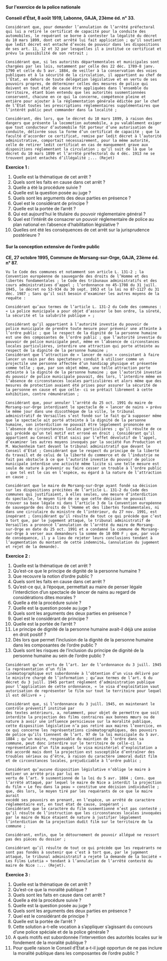 #### Sur l'exercice de la police nationale
**Conseil d’État, 8 août 1919, Labonne, GAJA, 23ème éd. n° 33.** 
```
Considérant que, pour demander l’annulation de l’arrêté préfectoral qui lui a retiré le certificat de capacité pour la conduite des automobiles, le requérant se borne à contester la légalité du décret du 10 mars 1899, dont cet arrêté lui fait application ; qu’il soutient que ledit décret est entaché d’excès de pouvoir dans les dispositions de ses art. 11, 12 et 32 par lesquelles il a institué ce certificat et prévu la possibilité de son retrait ; 

Considérant que, si les autorités départementales et municipales sont chargées par les lois, notamment par celle des 22 déc. 1789-8 janv. 1790 et celle du 5 avr. 1884, de veiller à la conservation des voies publiques et à la sécurité de la circulation, il appartient au chef de l’État, en dehors de toute délégation législative et en vertu de ses pouvoirs propres, de déterminer celles des mesures de police qui doivent en tout état de cause être appliquées dans l’ensemble du territoire, étant bien entendu que les autorités susmentionnées conservent, chacune en ce qui la concerne, compétence pleine et entière pour ajouter à la réglementation générale édictée par le chef de l’État toutes les prescriptions réglementaires supplémentaires que l’intérêt public peut commander dans la localité ; 

Considérant, dès lors, que le décret du 10 mars 1899, à raison des dangers que présente la locomotion automobile, a pu valablement exiger que tout conducteur d’automobile fût porteur d’une autorisation de conduite, délivrée sous la forme d’un certificat de capacité ; que la faculté d’accorder ce certificat, remise par ledit décret à l’autorité administrative, comportait nécessairement, pour la même autorité, celle de retirer ledit certificat en cas de manquement grave aux dispositions réglementant la circulation ; qu’il suit de là que le décret du 10 mars 1899 et l’arrêté préfectoral du 4 déc. 1913 ne se trouvent point entachés d’illégalité ;... (Rejet)
```

**Exercice 1 :** 
1. Quelle est la thématique de cet arrêt ?
2. Quels sont les faits en cause dans cet arrêt ?
3. Quelle a été la procédure suivie ?
4. Quelle est la question posée au juge ?
5. Quels sont les arguments des deux parties en présence ?
6. Quel est le considérant de principe ?
7. Quelle est la portée de l’arrêt ?
8. Qui est aujourd’hui le titulaire du pouvoir réglementaire général ?
9. Quel est l’intérêt de consacrer un pouvoir réglementaire de police au plan national en l’absence d’habilitation législative ?
10. Quelles ont été les conséquences de cet arrêt sur la jurisprudence postérieure ?
#### Sur la conception extensive de l’ordre public 
**CE, 27 octobre 1995, Commune de Morsang-sur-Orge, GAJA, 23ème éd. n° 87.** 
```
Vu le Code des communes et notamment son article L. 131-2 ; la Convention européenne de sauvegarde des droits de l’Homme et des libertés fondamentales ; le Code des tribunaux administratifs et des cours administratives d’appel ; l’ordonnance no 45-1708 du 31 juill. 1945, le décret no 53-934 du 30 sept. 1953 et la loi no 87-1127 du 31 déc. 1987 ; Sans qu’il soit besoin d’examiner les autres moyens de la requête : 

Considérant qu’aux termes de l’article L. 131-2 du Code des communes : « La police municipale a pour objet d’assurer le bon ordre, la sûreté, la sécurité et la salubrité publique » ; 

Considérant qu’il appartient à l’autorité investie du pouvoir de police municipale de prendre toute mesure pour prévenir une atteinte à l’ordre public ; que le respect de la dignité de la personne humaine est une des composantes de l’ordre public ; que l’autorité investie du pouvoir de police municipale peut, même en l’absence de circonstances locales particulières, interdire une attraction qui porte atteinte au respect de la dignité de la personne humaine ; 
Considérant que l’attraction de « lancer de nain » consistant à faire lancer un nain par des spectateurs conduit à utiliser comme un projectile une personne affectée d’un handicap physique et présentée comme telle ; que, par son objet même, une telle attraction porte atteinte à la dignité de la personne humaine ; que l’autorité investie du pouvoir de police municipale pouvait, dès lors, l’interdire même en l’absence de circonstances locales particulières et alors même que des mesures de protection avaient été prises pour assurer la sécurité de la personne en cause et que celle- ci se prêtait librement à cette exhibition, contre rémunération ; 

Considérant que, pour annuler l’arrêté du 25 oct. 1991 du maire de Morsang-sur-Orge interdisant le spectacle de « lancer de nains » prévu le même jour dans une discothèque de la ville, le tribunal administratif de Versailles s’est fondé sur le fait qu’à supposer même que le spectacle ait porté atteinte à la dignité de la personne humaine, son interdiction ne pouvait être légalement prononcée en l’absence de circonstances locales particulières ; qu’il résulte de ce qui précède qu’un tel motif est erroné en droit ; Considérant qu’il appartient au Conseil d’État saisi par l’effet dévolutif de l’appel, d’examiner les autres moyens invoqués par la société Fun Production et M. Wackenheim tant devant le tribunal administratif que devant le Conseil d’État ; Considérant que le respect du principe de la liberté du travail et de celui de la liberté du commerce et de l’industrie ne fait pas obstacle à ce que l’autorité investie du pouvoir de police municipale interdise une activité même licite si une telle mesure est seule de nature à prévenir ou faire cesser un trouble à l’ordre public ; que tel est le cas en l’espèce, eu égard à la nature de l’attraction en cause ; 

Considérant que le maire de Morsang-sur-Orge ayant fondé sa décision sur les dispositions précitées de l’article L. 131-2 du Code des communes qui justifiaient, à elles seules, une mesure d’interdiction du spectacle, le moyen tiré de ce que cette décision ne pouvait trouver sa base légale ni dans l’article 3 de la Convention européenne de sauvegarde des droits de l’Homme et des libertés fondamentales, ni dans une circulaire du ministre de l’intérieur, du 27 nov. 1991, est inopérant ; Considérant qu’il résulte de tout ce qui précède que c’est à tort que, par le jugement attaqué, le tribunal administratif de Versailles a prononcé l’annulation de l’arrêté du maire de Morsang-sur-Orge en date du 25 oct. 1991 et a condamné la commune de Morsang-sur-Orge à verser aux demandeurs la somme de 10 000 F ; que, par voie de conséquence, il y a lieu de rejeter leurs conclusions tendant à l’augmentation du montant de cette indemnité… (annulation du jugement et rejet de la demande).
```

**Exercice 2 :**
1. Quelle est la thématique de cet arrêt ?
2. Qu’est-ce que le principe de dignité de la personne humaine ?
3. Que recouvre la notion d’ordre public ?
4. Quels sont les faits en cause dans cet arrêt ?
5. Qu’est-ce qui, à l’époque, permettait au maire de penser légale l’interdiction d’un spectacle de lancer de nains au regard de considérations dites morales ?
6. Quelle a été la procédure suivie ?
7. Quelle est la question posée au juge ?
8. Quels sont les arguments des deux parties en présence ?
9. Quel est le considérant de principe ?
10. Quelle est la portée de l’arrêt ?
11. Le principe de dignité de la personne humaine avait-il déjà une assise en droit positif ?
12. Dès lors que permet l’inclusion de la dignité de la personne humaine dans les composantes de l’ordre public ?
13. Quels sont les risques de l’inclusion du principe de dignité de la personne humaine au sein de l’ordre public ?

```
Considérant qu’en vertu de l’art. 1er de l’ordonnance du 3 juill. 1945 la représentation d’un film
cinématographique est subordonnée à l’obtention d’un visa délivré par le ministre chargé de l’information ; qu’aux termes de l’art. 6 du décret du 3 juill. 1945 portant règlement d’administration publique pour l’application de cette ordonnance, « le visa d’exploitation vaut autorisation de représenter le film sur tout le territoire pour lequel il est délivré » ;

Considérant que, si l’ordonnance du 3 juill. 1945, en maintenant le contrôle préventif institué par
des textes antérieurs, a, notamment, pour objet de permettre que soit interdite la projection des films contraires aux bonnes mœurs ou de nature à avoir une influence pernicieuse sur la moralité publique, cette disposition législative n’a pas retiré aux maires l’exercice, en ce qui concerne les représentations cinématographiques, des pouvoirs de police qu’ils tiennent de l’art. 97 de la loi municipale du 5 avr. 1884 ; qu’un maire, responsable du maintien de l’ordre dans sa commune, peut donc interdire sur le territoire de celle-ci la représentation d’un film auquel le visa ministériel d’exploitation a été accordé mais dont la projection est susceptible d’entraîner des troubles sérieux ou d’être, à raison du caractère immoral dudit film et de circonstances locales, préjudiciable à l’ordre public ;

Considérant qu’aucune disposition législative n’oblige le maire à motiver un arrêté pris par lui en
vertu de l’art. 9 susmentionné de la loi du 5 avr. 1884 ; Cons. que l’arrêté attaqué, par lequel le maire de Nice a interdit la projection du film « Le feu dans la peau » constitue une décision individuelle ; que, dès lors, le moyen tiré par les requérants de ce que le maire aurait
excédé ses pouvoirs en prenant, en l’espèce, un arrêté de caractère réglementaire est, en tout état de cause, inopérant ;
Considérant que le caractère du film susmentionné n’est pas contesté ; qu’il résulte de l’instruction que les circonstances locales invoquées par le maire de Nice étaient de nature à justifier légalement l’interdiction de la projection dudit film sur le territoire de la commune ;

Considérant, enfin, que le détournement de pouvoir allégué ne ressort pas des pièces du dossier ;

Considérant qu’il résulte de tout ce qui précède que les requérants ne sont pas fondés à soutenir que c’est à tort que, par le jugement attaqué, le tribunal administratif a rejeté la demande de la Société « Les Films Lutetia » tendant à l’annulation de l’arrêté contesté du maire de Nice :... (Rejet).
```

**Exercice 3 :** 
1. Quelle est la thématique de cet arrêt ?
2. Qu’est-ce que la moralité publique ?
3. Quels sont les faits en cause dans cet arrêt ?
4. Quelle a été la procédure suivie ?
5. Quelle est la question posée au juge ?
6. Quels sont les arguments des deux parties en présence ?
7. Quel est le considérant de principe ?
8. Quelle est la portée de l’arrêt ?
9. Cette solution a-t-elle vocation à s’appliquer s’agissant du concours d’une police spéciale et de la police générale ?
10. A quels motifs est subordonnée l’intervention des autorités locales sur le fondement de la moralité publique ?
11. Pour quelle raison le Conseil d’État a-t-il jugé opportun de ne pas inclure la moralité publique dans les composantes de l’ordre public ?